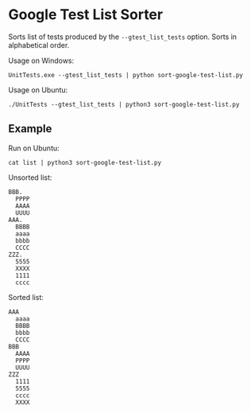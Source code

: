 # Google Test List Sorter

Sorts list of tests produced by the `--gtest_list_tests` option. Sorts in alphabetical order.

Usage on Windows:

    UnitTests.exe --gtest_list_tests | python sort-google-test-list.py
    
Usage on Ubuntu:

    ./UnitTests --gtest_list_tests | python3 sort-google-test-list.py 

## Example

Run on Ubuntu:

    cat list | python3 sort-google-test-list.py

Unsorted list:

    BBB.
      PPPP
      AAAA
      UUUU
    AAA.
      BBBB
      aaaa
      bbbb
      CCCC
    ZZZ.
      5555
      XXXX
      1111
      cccc

Sorted list:

    AAA
      aaaa
      BBBB
      bbbb
      CCCC
    BBB
      AAAA
      PPPP
      UUUU
    ZZZ
      1111
      5555
      cccc
      XXXX
